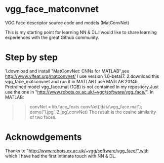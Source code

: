 # vgg_face_matconvnet
VGG Face descriptor source code and models (MatConvNet)

This is my starting point for learning NN & DL.I would like to share learning experiences with the great Github community.

# Step by step
1.download and install "MatConvNet: CNNs for MATLAB",see http://www.vlfeat.org/matconvnet/
  I use version 1.0-beta17.
2.download this vgg_face_matconvnet and run it in MATLAB
  I use MATLAB 2014b.
  Pretrained model vgg_face.mat (1GB) is not contained in my repository.Just use the one in "http://www.robots.ox.ac.uk/~vgg/software/vgg_face/".
  In MATLAB:
  >> convNet = lib.face_feats.convNet('data\vgg_face.mat');
  >> demo('1.jpg','2.jpg',convNet)
  The result is the cosine similarity of two faces.


# Acknowdgements
Thanks to "http://www.robots.ox.ac.uk/~vgg/software/vgg_face/",with which I have had the first intimate touch with NN & DL.